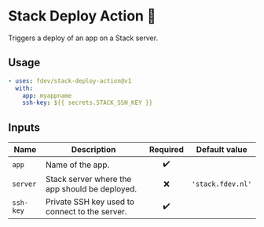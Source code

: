 # Stack Deploy Action :rocket:

Triggers a deploy of an app on a Stack server. 

## Usage

```yaml
- uses: fdev/stack-deploy-action@v1
  with:
    app: myappname
    ssh-key: ${{ secrets.STACK_SSH_KEY }}
```

## Inputs

| Name      | Description                                    |      Required      | Default value     |
|-----------|------------------------------------------------|:------------------:|-------------------|
| `app`     | Name of the app.                               | :heavy_check_mark: |                   |
| `server`  | Stack server where the app should be deployed. |        :x:         | `'stack.fdev.nl'` |
| `ssh-key` | Private SSH key used to connect to the server. | :heavy_check_mark: |                   |
